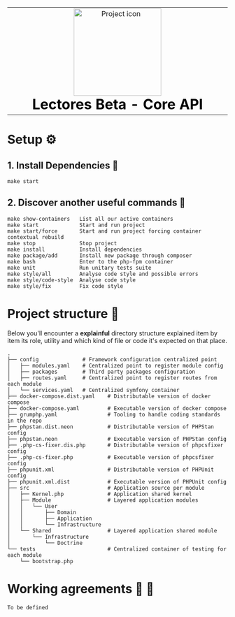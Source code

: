 <table align="center">
    <tr style="text-align: center;">
        <td align="center" width="9999">
            <img src="./.etc/logo.png" width="200" alt="Project icon" style="margin:0; padding: 0; display: inline-block">

<h1 style="margin: 0; padding: 0; color: black;">Lectores Beta - Core API</h1>
</td>
</tr>
</table>

# Setup :gear:

## 1. Install Dependencies :hammer:

```shell
make start
```

## 2. Discover another useful commands :mag_right:

```shell
make show-containers   List all our active containers
make start             Start and run project
make start/force       Start and run project forcing container contextual rebuild
make stop              Stop project
make install           Install dependencies
make package/add       Install new package through composer
make bash              Enter to the php-fpm container
make unit              Run unitary tests suite
make style/all         Analyse code style and possible errors
make style/code-style  Analyse code style
make style/fix         Fix code style
```

# Project structure :file_folder:

Below you'll encounter a **explainful** directory structure explained item by item its role,
utility and which kind of file or code it's expected on that place.

```text
.
├── config              # Framework configuration centralized point
│   ├── modules.yaml    # Centralized point to register module config
│   ├── packages        # Third party packages configuration
│   ├── routes.yaml     # Centralized point to register routes from each module
│   └── services.yaml   # Centralized symfony container
├── docker-compose.dist.yaml    # Distributable version of docker compose
├── docker-compose.yaml         # Executable version of docker compose
├── grumphp.yaml                # Tooling to handle coding standards in the repo
├── phpstan.dist.neon           # Distributable version of PHPStan config
├── phpstan.neon                # Executable version of PHPStan config
├── .php-cs-fixer.dis.php       # Distributable version of phpcsfixer config
├── .php-cs-fixer.php           # Executable version of phpcsfixer config
├── phpunit.xml                 # Distributable version of PHPUnit config
├── phpunit.xml.dist            # Executable version of PHPUnit config
├── src                         # Application source per module
│   ├── Kernel.php              # Application shared kernel
│   ├── Module                  # Layered application modules
│   │   └── User
│   │       ├── Domain
│   │       ├── Application
│   │       └── Infrastructure
│   └── Shared                  # Layered application shared module
│       └── Infrastructure
│           └── Doctrine
└── tests                       # Centralized container of testing for each module
    └── bootstrap.php

```

# Working agreements :handshake: :raised_hands:

```text
To be defined
```